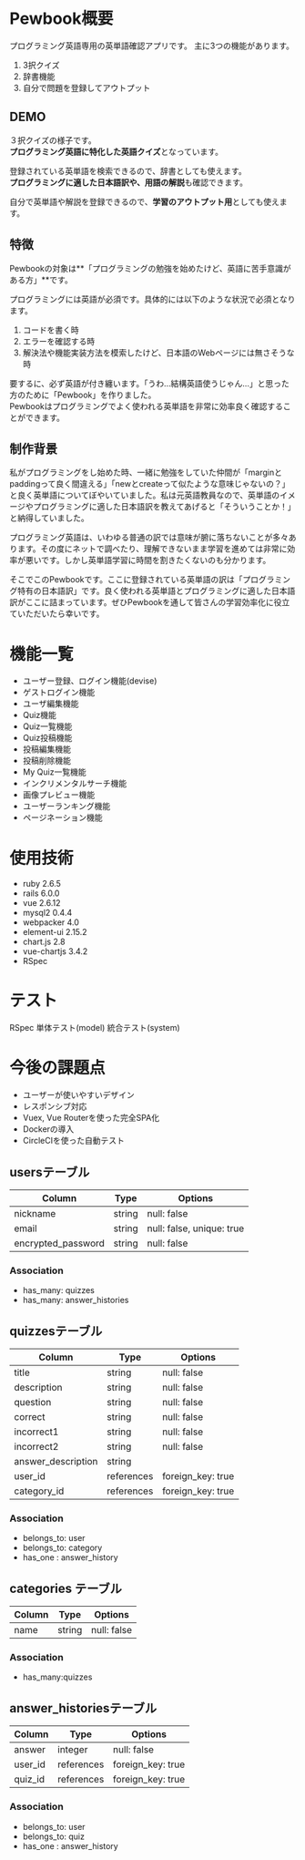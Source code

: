 # Pewbook概要
 
プログラミング英語専用の英単語確認アプリです。
主に3つの機能があります。
1. 3択クイズ
1. 辞書機能
1. 自分で問題を登録してアウトプット
 
## DEMO
[]() 
３択クイズの様子です。  
**プログラミング英語に特化した英語クイズ**となっています。

[]()
登録されている英単語を検索できるので、辞書としても使えます。  
**プログラミングに適した日本語訳や、用語の解説**も確認できます。

[]()
自分で英単語や解説を登録できるので、**学習のアウトプット用**としても使えます。
 
## 特徴

Pewbookの対象は**「プログラミングの勉強を始めたけど、英語に苦手意識がある方」**です。

プログラミングには英語が必須です。具体的には以下のような状況で必須となります。
1. コードを書く時
1. エラーを確認する時
1. 解決法や機能実装方法を模索したけど、日本語のWebページには無さそうな時

要するに、必ず英語が付き纏います。「うわ…結構英語使うじゃん…」と思った方のために「Pewbook」を作りました。  
Pewbookはプログラミングでよく使われる英単語を非常に効率良く確認することができます。

## 制作背景

 私がプログラミングをし始めた時、一緒に勉強をしていた仲間が「marginとpaddingって良く間違える」「newとcreateって似たような意味じゃないの？」と良く英単語についてぼやいていました。私は元英語教員なので、英単語のイメージやプログラミングに適した日本語訳を教えてあげると「そういうことか！」と納得していました。  

 プログラミング英語は、いわゆる普通の訳では意味が腑に落ちないことが多々あります。その度にネットで調べたり、理解できないまま学習を進めては非常に効率が悪いです。しかし英単語学習に時間を割きたくないのも分かります。  

 そこでこのPewbookです。ここに登録されている英単語の訳は「プログラミング特有の日本語訳」です。良く使われる英単語とプログラミングに適した日本語訳がここに詰まっています。ぜひPewbookを通して皆さんの学習効率化に役立ていただいたら幸いです。


# 機能一覧

- ユーザー登録、ログイン機能(devise)
- ゲストログイン機能
- ユーザ編集機能
- Quiz機能
- Quiz一覧機能
- Quiz投稿機能
- 投稿編集機能
- 投稿削除機能
- My Quiz一覧機能
- インクリメンタルサーチ機能
- 画像プレビュー機能
- ユーザーランキング機能
- ページネーション機能

# 使用技術
 
- ruby 2.6.5
- rails 6.0.0
- vue 2.6.12
- mysql2 0.4.4
- webpacker 4.0
- element-ui 2.15.2
- chart.js 2.8
- vue-chartjs 3.4.2
- RSpec

# テスト
RSpec
単体テスト(model)
統合テスト(system)

# 今後の課題点

- ユーザーが使いやすいデザイン
- レスポンシブ対応
- Vuex, Vue Routerを使った完全SPA化
- Dockerの導入 
- CircleCIを使った自動テスト


## usersテーブル
| Column             | Type   | Options                   |
| ------------------ | ------ | ------------------------- |
| nickname           | string | null: false               |
| email              | string | null: false, unique: true |˜
| encrypted_password | string | null: false               |

### Association
- has_many: quizzes
- has_many: answer_histories


## quizzesテーブル
| Column             | Type       | Options           |
| ------------------ | ---------- | ----------------- |
| title              | string     | null: false       |
| description        | string     | null: false       |
| question           | string     | null: false       |
| correct            | string     | null: false       |
| incorrect1         | string     | null: false       |
| incorrect2         | string     | null: false       |
| answer_description | string     |
| user_id            | references | foreign_key: true |
| category_id        | references | foreign_key: true |

### Association
- belongs_to: user
- belongs_to: category
- has_one : answer_history


## categories テーブル
| Column             | Type       | Options           |
| ------------------ | ---------- | ----------------- |
| name               | string     | null: false       |

### Association
- has_many:quizzes 

## answer_historiesテーブル
| Column             | Type       | Options           |
| ------------------ | ---------- | ----------------- |
| answer             | integer    | null: false       |
| user_id            | references | foreign_key: true |
| quiz_id            | references | foreign_key: true |

### Association
- belongs_to: user
- belongs_to: quiz
- has_one : answer_history
